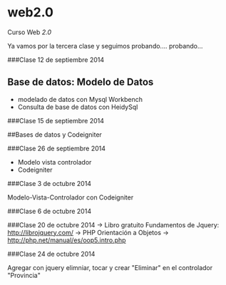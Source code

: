 web2.0
======

Curso Web *2.0*

Ya vamos por la tercera clase y seguimos probando.... probando...

###Clase 12 de septiembre 2014

## Base de datos: Modelo de Datos

* modelado de datos con Mysql Workbench
* Consulta de base de datos con HeidySql

###Clase 15 de septiembre 2014

##Bases de datos y Codeigniter

###Clase 26 de septiembre 2014

* Modelo vista controlador
* Codeigniter

###Clase 3 de octubre 2014

Modelo-Vista-Controlador con Codeigniter

###Clase 6 de octubre 2014

###Clase 20 de octubre 2014
-> Libro gratuito Fundamentos de Jquery: http://librojquery.com/
-> PHP Orientación a Objetos -> http://php.net/manual/es/oop5.intro.php

###Clase 24 de octubre 2014

Agregar con jquery elimniar, tocar y crear "Eliminar" en el controlador "Provincia"